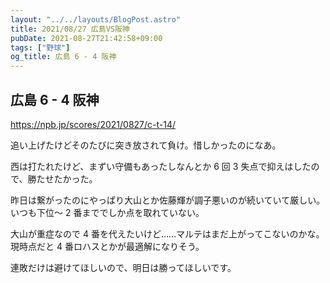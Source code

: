 ```yaml
---
layout: "../../layouts/BlogPost.astro"
title: 2021/08/27 広島VS阪神
pubDate: 2021-08-27T21:42:58+09:00
tags: ["野球"]
og_title: 広島 6 - 4 阪神
---
```


## 広島 6 - 4 阪神

https://npb.jp/scores/2021/0827/c-t-14/

追い上げたけどそのたびに突き放されて負け。惜しかったのになあ。

西は打たれたけど、まずい守備もあったしなんとか 6 回 3 失点で抑えはしたので、勝たせたかった。

昨日は繋がったのにやっぱり大山とか佐藤輝が調子悪いのが続いていて厳しい。いつも下位～ 2 番まででしか点を取れていない。

大山が重症なので 4 番を代えたいけど……マルテはまだ上がってこないのかな。現時点だと 4 番ロハスとかが最適解になりそう。

連敗だけは避けてほしいので、明日は勝ってほしいです。
